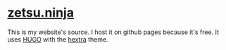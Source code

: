 # [zetsu.ninja](https://zetsu.ninja/)

This is my website's source. I host it on github pages because it's free.
It uses [HUGO](https://github.com/gohugoio/hugo) with the [hextra](https://github.com/imfing/hextra) theme.

